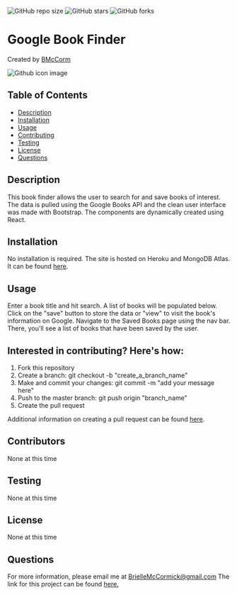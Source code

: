 

![GitHub repo size](https://img.shields.io/github/repo-size/BMcCorm/book-finder)
![GitHub stars](https://img.shields.io/github/stars/BMcCorm/book-finder?style=social)
![GitHub forks](https://img.shields.io/github/forks/BMcCorm/book-finder?style=social)

# Google Book Finder
Created by [BMcCorm](https://github.com/BMcCorm) 

![Github icon image](https://avatars1.githubusercontent.com/u/64443618?v=4)

## Table of Contents
- [Description](#Description)
- [Installation](#Installation)
- [Usage](#Usage)
- [Contributing](#Contributors)
- [Testing](#Testing)
- [License](#License)
- [Questions](#Questions)

## Description
This book finder allows the user to search for and save books of interest. The data is pulled using the Google Books API and the clean user interface was made with Bootstrap. The components are dynamically created using React. 

## Installation
No installation is required. The site is hosted on Heroku and MongoDB Atlas. It can be found [here](https://google-books-bm.herokuapp.com/).

## Usage
Enter a book title and hit search. A list of books will be populated below. Click on the "save" button to store the data or "view" to visit the book's information on Google. Navigate to the Saved Books page using the nav bar. There, you'll see a list of books that have been saved by the user. 

## Interested in contributing? Here's how:

1. Fork this repository
2. Create a branch: git checkout -b "create_a_branch_name"
3. Make and commit your changes: git commit -m "add your message here"
4. Push to the master branch: git push origin "branch_name"
5. Create the pull request

Additional information on creating a pull request can be found [here](https://help.github.com/en/github/collaborating-with-issues-and-pull-requests/creating-a-pull-request). 

## Contributors
None at this time

## Testing
None at this time

## License
None at this time

## Questions
For more information, please email me at BrielleMcCormick@gmail.com
The link for this project can be found [here.](https://BMcCorm.github.io/book-finder/)

